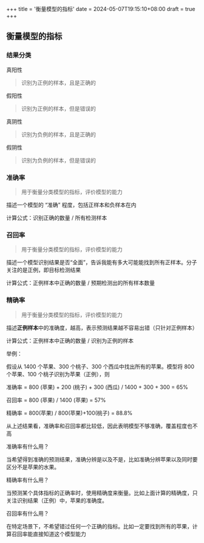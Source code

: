 +++
title = '衡量模型的指标'
date = 2024-05-07T19:15:10+08:00
draft = true
+++

## 衡量模型的指标

### 结果分类

真阳性

> 识别为正例的样本，且是正确的

假阳性

> 识别为正例的样本，但是错误的

真阴性

> 识别为负例的样本，且是正确的

假阴性

> 识别为负例的样本，但是错误的

### 准确率

> 用于衡量分类模型的指标，评价模型的能力

描述一个模型的 “准确” 程度，包括正样本和负样本在内

计算公式：识别正确的数量 / 所有检测样本

### 召回率

> 用于衡量分类模型的指标，评价模型的能力

描述一个模型识别结果是否“全面”，告诉我能有多大可能能找到所有正样本。分子关注的是正例，即目标检测结果

计算公式：正例样本中正确的数量 / 预期检测出的所有样本数量

### 精确率

> 用于衡量分类模型的指标，评价模型的能力

描述**正例样本**中的准确度，越高，表示预测结果越不容易出错（只针对正例样本）

计算公式：正例样本中正确的数量 / 识别为正例的样本

举例：

假设从 1400 个苹果、300 个桃子、300 个西瓜中找出所有的苹果。模型将 800 个苹果、100 个桃子识别为苹果（正例），则

准确率 = 800 (苹果) + 200 (桃子) + 300 (西瓜) / 1400 + 300 + 300 = 65%

召回率 = 800 (苹果) / 1400 (苹果) = 57%

精确率 = 800(苹果) / 800(苹果)+100(桃子) = 88.8%

从上述结果看，准确率和召回率都比较低，因此表明模型不够准确，覆盖程度也不高

准确率有什么用？

当希望得到准确的预测结果，准确分辨是以及不是，比如准确分辨苹果以及同时要区分不是苹果的水果。

精确率有什么用？

当预测某个具体指标的正确率时，使用精确度来衡量。比如上面计算的精确度，只关注识别结果（正例）中，苹果的准确度。

召回率有什么用？

在特定场景下，不希望错过任何一个正确的指标。比如一定要找到所有的苹果，计算召回率能直接知道这个模型能力
